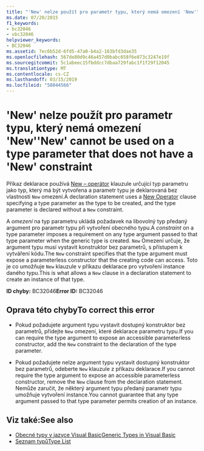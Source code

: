 ```yaml
---
title: "'New' nelze použít pro parametr typu, který nemá omezení 'New'"
ms.date: 07/20/2015
f1_keywords:
- bc32046
- vbc32046
helpviewer_keywords:
- BC32046
ms.assetid: 7ec6b52d-6fd5-47a0-b4a2-163bfd3dae35
ms.openlocfilehash: 567de80d9c46a457d0babc658f6e873c3247e19f
ms.sourcegitcommit: 5c1abeec15fbddcc7dbaa729fabc1f1f29f12045
ms.translationtype: MT
ms.contentlocale: cs-CZ
ms.lasthandoff: 03/15/2019
ms.locfileid: "58044566"
---
```

# <a name="new-cannot-be-used-on-a-type-parameter-that-does-not-have-a-new-constraint"></a><span data-ttu-id="26b71-102">'New' nelze použít pro parametr typu, který nemá omezení 'New'</span><span class="sxs-lookup"><span data-stu-id="26b71-102">'New' cannot be used on a type parameter that does not have a 'New' constraint</span></span>
<span data-ttu-id="26b71-103">Příkaz deklarace používá [New – operátor](../../visual-basic/language-reference/operators/new-operator.md) klauzule určující typ parametru jako typ, který má být vytvořena a parametr typu je deklarovaná bez vlastnosti `New` omezení.</span><span class="sxs-lookup"><span data-stu-id="26b71-103">A declaration statement uses a [New Operator](../../visual-basic/language-reference/operators/new-operator.md) clause specifying a type parameter as the type to be created, and the type parameter is declared without a `New` constraint.</span></span>  
  
 <span data-ttu-id="26b71-104">A *omezení* na typ parametru ukládá požadavek na libovolný typ předaný argument pro parametr typu při vytvoření obecného typu.</span><span class="sxs-lookup"><span data-stu-id="26b71-104">A *constraint* on a type parameter imposes a requirement on any type argument passed to that type parameter when the generic type is created.</span></span> <span data-ttu-id="26b71-105">`New` Omezení určuje, že argument typu musí vystavit konstruktor bez parametrů, s přístupem k vytváření kódu.</span><span class="sxs-lookup"><span data-stu-id="26b71-105">The `New` constraint specifies that the type argument must expose a parameterless constructor that the creating code can access.</span></span> <span data-ttu-id="26b71-106">Toto je co umožňuje `New` klauzule v příkazu deklarace pro vytvoření instance daného typu.</span><span class="sxs-lookup"><span data-stu-id="26b71-106">This is what allows a `New` clause in a declaration statement to create an instance of that type.</span></span>  
  
 <span data-ttu-id="26b71-107">**ID chyby:** BC32046</span><span class="sxs-lookup"><span data-stu-id="26b71-107">**Error ID:** BC32046</span></span>  
  
## <a name="to-correct-this-error"></a><span data-ttu-id="26b71-108">Oprava této chyby</span><span class="sxs-lookup"><span data-stu-id="26b71-108">To correct this error</span></span>  
  
-   <span data-ttu-id="26b71-109">Pokud požadujete argument typu vystavit dostupný konstruktor bez parametrů, přidejte `New` omezení, které deklarace parametru typu.</span><span class="sxs-lookup"><span data-stu-id="26b71-109">If you can require the type argument to expose an accessible parameterless constructor, add the `New` constraint to the declaration of the type parameter.</span></span>  
  
-   <span data-ttu-id="26b71-110">Pokud požadujete nelze argument typu vystavit dostupný konstruktor bez parametrů, odeberte `New` klauzule z příkazu deklarace.</span><span class="sxs-lookup"><span data-stu-id="26b71-110">If you cannot require the type argument to expose an accessible parameterless constructor, remove the `New` clause from the declaration statement.</span></span> <span data-ttu-id="26b71-111">Nemůže zaručit, že některý argument typu předaný parametr typu umožňuje vytvoření instance.</span><span class="sxs-lookup"><span data-stu-id="26b71-111">You cannot guarantee that any type argument passed to that type parameter permits creation of an instance.</span></span>  
  
## <a name="see-also"></a><span data-ttu-id="26b71-112">Viz také:</span><span class="sxs-lookup"><span data-stu-id="26b71-112">See also</span></span>

- [<span data-ttu-id="26b71-113">Obecné typy v jazyce Visual Basic</span><span class="sxs-lookup"><span data-stu-id="26b71-113">Generic Types in Visual Basic</span></span>](../../visual-basic/programming-guide/language-features/data-types/generic-types.md)
- [<span data-ttu-id="26b71-114">Seznam typů</span><span class="sxs-lookup"><span data-stu-id="26b71-114">Type List</span></span>](../../visual-basic/language-reference/statements/type-list.md)
